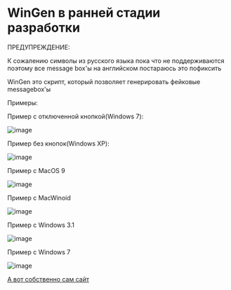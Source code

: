 # WinGen в ранней стадии разработки

ПРЕДУПРЕЖДЕНИЕ:

К сожалению символы из русского языка пока что не поддерживаются
поэтому все message box'ы на английском
постараюсь это пофиксить

WinGen это скрипт, который позволяет генерировать фейковые messagebox'ы

Примеры:

Пример с отключенной кнопкой(Windows 7):

![image](https://github.com/misha99fr/WinGen/assets/83592338/c8f14e91-41ea-47a1-b93b-bb82f2c4bb7c)

Пример без кнопок(Windows XP):

![image](https://github.com/misha99fr/WinGen/assets/83592338/1c3c3633-9a31-4ea5-b046-617d4bef7c6a)


Пример с MacOS 9

![image](https://github.com/misha99fr/WinGen/assets/83592338/20d42f18-6f8d-45f8-a8bb-431e3a27bd3f)

Пример с MacWinoid

![image](https://github.com/misha99fr/WinGen/assets/83592338/e683fb0d-88dd-41d5-8e74-1cf05aa81a8a)


Пример с Windows 3.1

![image](https://github.com/misha99fr/WinGen/assets/83592338/dd0ff95b-4d8b-44e3-b931-73ac5a0b66b1)

Пример с Windows 7

![image](https://github.com/misha99fr/WinGen/assets/83592338/5d0aa725-8b9c-4c7a-8940-b56dd63a32a5)


[А вот собственно сам сайт]([https://github.com/misha99fr/WinGen])

